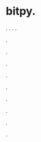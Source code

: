 # bitpy.
.
.
.
.












.






















































.
























.



























.

















































































.































































.































































































.















.


































































.















